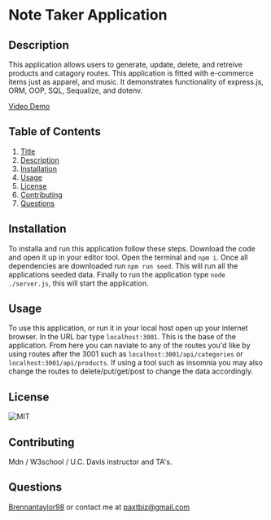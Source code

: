 # Note Taker Application

## Description
This application allows users to generate, update, delete, and retreive products and catagory routes. This application is fitted with e-commerce items just as apparel, and music. It demonstrates functionality of express.js, ORM, OOP, SQL, Sequalize, and dotenv.

[Video Demo](https://app.castify.com/view/db0835f4-814b-4832-9f2d-683a4dad90dc)

## Table of Contents
1.  [Title](#title)
2.  [Description](#description)
3.  [Installation](#installation)
4.  [Usage](#usage)
5.  [License](#license)
6.  [Contributing](#contributing)
7.  [Questions](#questions)

## Installation
To installa and run this application follow these steps. Download the code and open it up in your editor tool. Open the terminal and `npm i`. Once all dependencies are downloaded run `npm run seed`. This will run all the applications seeded data. Finally to run the application type `node ./server.js`, this will start the application.

## Usage
To use this application, or run it in your local host open up your internet browser. In the URL bar type `localhost:3001`. This is the base of the application. From here you can naviate to any of the routes you'd like by using routes after the 3001 such as `localhost:3001/api/categories` or `localhost:3001/api/products`. If using a tool such as insomnia you may also change the routes to delete/put/get/post to change the data accordingly.

## License
![MIT](https://img.shields.io/badge/license-MIT-blue)

## Contributing
Mdn / W3school / U.C. Davis instructor and TA's.

## Questions
[Brennantaylor98](https://github.com/Brennantaylor98) or contact me at
  paxtbiz@gmail.com